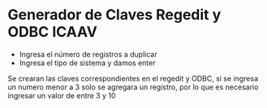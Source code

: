 # Generador de Claves Regedit y ODBC ICAAV

- Ingresa el número de registros a duplicar
- Ingresa el tipo de sistema y damos enter

Se crearan las claves correspondientes en el regedit y ODBC, si se ingresa un numero menor a 3 solo se agregara un registro, por lo que es necesario ingresar un valor de entre 3 y 10

